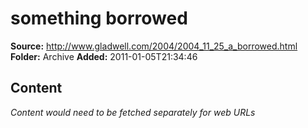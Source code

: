 # something borrowed

**Source:** http://www.gladwell.com/2004/2004_11_25_a_borrowed.html
**Folder:** Archive
**Added:** 2011-01-05T21:34:46




## Content
*Content would need to be fetched separately for web URLs*
